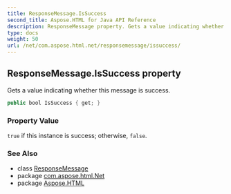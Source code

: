 ```yaml
---
title: ResponseMessage.IsSuccess
second_title: Aspose.HTML for Java API Reference
description: ResponseMessage property. Gets a value indicating whether this message is success
type: docs
weight: 50
url: /net/com.aspose.html.net/responsemessage/issuccess/
---
```

## ResponseMessage.IsSuccess property

Gets a value indicating whether this message is success.

```java
public bool IsSuccess { get; }
```

### Property Value

`true` if this instance is success; otherwise, `false`.

### See Also

* class [ResponseMessage](../)
* package [com.aspose.html.Net](../../responsemessage/)
* package [Aspose.HTML](../../../)
